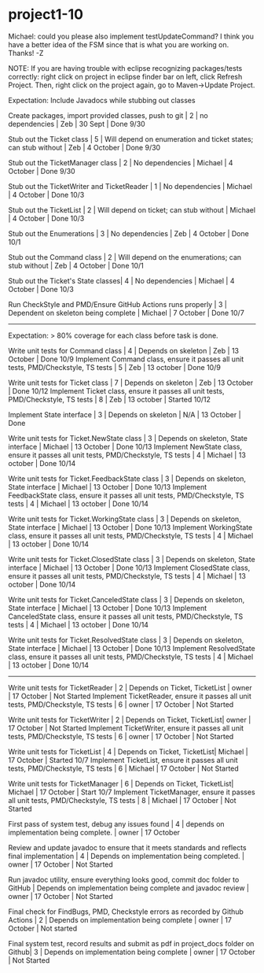 # project1-10 #

Michael: could you please also implement testUpdateCommand? I think you have a better idea of the FSM since that is what you are working on. Thanks! -Z

NOTE: If you are having trouble with eclipse recognizing packages/tests correctly: right click on project in eclipse finder bar on left, click Refresh Project. Then, right click on the project again, go to Maven->Update Project. 

Expectation: Include Javadocs while stubbing out classes

Create packages, import provided classes, push to git | 2 | no dependencies | Zeb | 30 Sept | Done 9/30

Stub out the Ticket class | 5 | Will depend on enumeration and ticket states; can stub without | Zeb | 4 October | Done 9/30

Stub out the TicketManager class | 2 | No dependencies | Michael | 4 October | Done 9/30

Stub out the TicketWriter and TicketReader | 1 | No dependencies | Michael | 4 October | Done 10/3

Stub out the TicketList | 2 | Will depend on ticket; can stub without | Michael | 4 October | Done 10/3

Stub out the Enumerations | 3 | No dependencies | Zeb | 4 October | Done 10/1

Stub out the Command class | 2 | Will depend on the enumerations; can stub without | Zeb | 4 October | Done 10/1

Stub out the Ticket's State classes| 4 | No dependencies | Michael | 4 October | Done 10/3 

Run CheckStyle and PMD/Ensure GitHub Actions runs properly | 3 | Dependent on skeleton being complete | Michael | 7 October | Done 10/7

---

Expectation:  > 80% coverage for each class before task is done. 

Write unit tests for Command class | 4 | Depends on skeleton | Zeb | 13 October | Done 10/9
Implement Command class, ensure it passes all unit tests, PMD/Checkstyle, TS tests | 5 | Zeb | 13 october | Done 10/9

Write unit tests for Ticket class | 7 | Depends on skeleton | Zeb | 13 October | Done 10/12
Implement Ticket class, ensure it passes all unit tests, PMD/Checkstyle, TS tests | 8 | Zeb | 13 october | Started 10/12

Implement State interface | 3 | Depends on skeleton | N/A | 13 October | Done

Write unit tests for Ticket.NewState class | 3 | Depends on skeleton, State interface | Michael | 13 October | Done 10/13
Implement NewState class, ensure it passes all unit tests, PMD/Checkstyle, TS tests | 4 | Michael | 13 october | Done 10/14

Write unit tests for Ticket.FeedbackState class | 3 | Depends on skeleton, State interface | Michael | 13 October | Done 10/13
Implement FeedbackState class, ensure it passes all unit tests, PMD/Checkstyle, TS tests | 4 | Michael | 13 october | Done 10/14

Write unit tests for Ticket.WorkingState class | 3 | Depends on skeleton, State interface | Michael | 13 October | Done 10/13
Implement WorkingState class, ensure it passes all unit tests, PMD/Checkstyle, TS tests | 4 | Michael | 13 october | Done 10/14

Write unit tests for Ticket.ClosedState class | 3 | Depends on skeleton, State interface | Michael | 13 October | Done 10/13
Implement ClosedState class, ensure it passes all unit tests, PMD/Checkstyle, TS tests | 4 | Michael | 13 october | Done 10/14

Write unit tests for Ticket.CanceledState class | 3 | Depends on skeleton, State interface | Michael | 13 October | Done 10/13
Implement CanceledState class, ensure it passes all unit tests, PMD/Checkstyle, TS tests | 4 | Michael | 13 october | Done 10/14

Write unit tests for Ticket.ResolvedState class | 3 | Depends on skeleton, State interface | Michael | 13 October | Done 10/13
Implement ResolvedState class, ensure it passes all unit tests, PMD/Checkstyle, TS tests | 4 | Michael | 13 october | Done 10/14

---

Write unit tests for TicketReader | 2 | Depends on Ticket, TicketList | owner | 17 October | Not Started 
Implement TicketReader, ensure it passes all unit tests, PMD/Checkstyle, TS tests | 6 | owner | 17 October | Not Started 

Write unit tests for TicketWriter | 2 | Depends on Ticket, TicketList| owner | 17 October | Not Started 
Implement TicketWriter, ensure it passes all unit tests, PMD/Checkstyle, TS tests | 6 | owner | 17 October | Not Started 

Write unit tests for TicketList | 4 | Depends on Ticket, TicketList| Michael | 17 October | Started 10/7
Implement TicketList, ensure it passes all unit tests, PMD/Checkstyle, TS tests | 6 | Michael | 17 October | Not Started 

Write unit tests for TicketManager | 6 | Depends on Ticket, TicketList| Michael | 17 October | Start 10/7
Implement TicketManager, ensure it passes all unit tests, PMD/Checkstyle, TS tests | 8 | Michael | 17 October | Not Started 

First pass of system test, debug any issues found | 4 | depends on implementation being complete. | owner | 17 October

Review and update javadoc to ensure that it meets standards and reflects final implementation | 4 | Depends on implementation being completed. | owner | 17 October | Not Started

Run javadoc utility, ensure everything looks good, commit doc folder to GitHub | Depends on implementation being complete and javadoc review | owner | 17 October  | Not Started

Final check for FindBugs, PMD, Checkstyle errors as recorded by Github Actions | 2 | Depends on implementation being complete | owner | 17 October | Not started

Final system test, record results and submit as pdf in project_docs folder on Github| 3 | Depends on implementation being complete | owner | 17 October | Not Started



